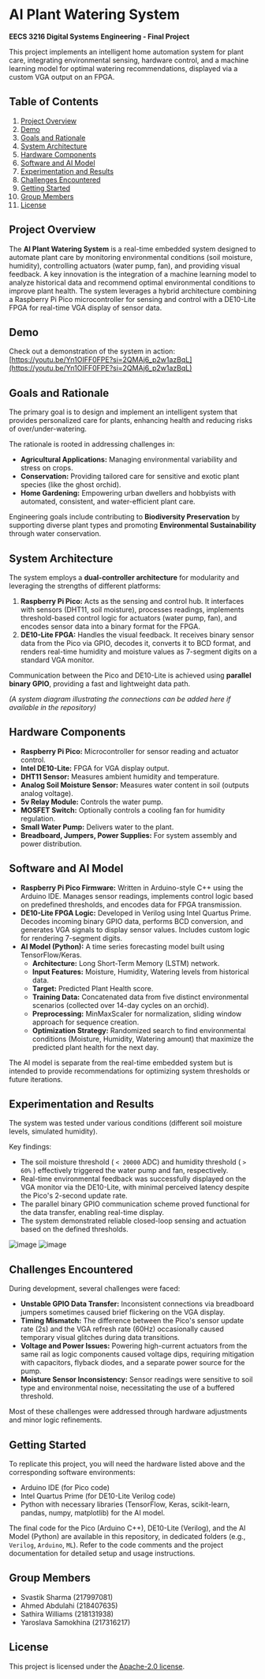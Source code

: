 # AI Plant Watering System

**EECS 3216 Digital Systems Engineering - Final Project**

This project implements an intelligent home automation system for plant care, integrating environmental sensing, hardware control, and a machine learning model for optimal watering recommendations, displayed via a custom VGA output on an FPGA.

## Table of Contents

1.  [Project Overview](#project-overview)
2.  [Demo](#demo)
3.  [Goals and Rationale](#goals-and-rationale)
4.  [System Architecture](#system-architecture)
5.  [Hardware Components](#hardware-components)
6.  [Software and AI Model](#software-and-ai-model)
7.  [Experimentation and Results](#experimentation-and-results)
8.  [Challenges Encountered](#challenges-encountered)
9. [Getting Started](#getting-started)
10. [Group Members](#group-members)
11. [License](#license)

## Project Overview

The **AI Plant Watering System** is a real-time embedded system designed to automate plant care by monitoring environmental conditions (soil moisture, humidity), controlling actuators (water pump, fan), and providing visual feedback. A key innovation is the integration of a machine learning model to analyze historical data and recommend optimal environmental conditions to improve plant health. The system leverages a hybrid architecture combining a Raspberry Pi Pico microcontroller for sensing and control with a DE10-Lite FPGA for real-time VGA display of sensor data.

## Demo

Check out a demonstration of the system in action:
[https://youtu.be/Yn1OIFF0FPE?si=2QMAj6_p2w1azBqL](https://youtu.be/Yn1OIFF0FPE?si=2QMAj6_p2w1azBqL)

## Goals and Rationale

The primary goal is to design and implement an intelligent system that provides personalized care for plants, enhancing health and reducing risks of over/under-watering.

The rationale is rooted in addressing challenges in:
*   **Agricultural Applications:** Managing environmental variability and stress on crops.
*   **Conservation:** Providing tailored care for sensitive and exotic plant species (like the ghost orchid).
*   **Home Gardening:** Empowering urban dwellers and hobbyists with automated, consistent, and water-efficient plant care.

Engineering goals include contributing to **Biodiversity Preservation** by supporting diverse plant types and promoting **Environmental Sustainability** through water conservation.

## System Architecture

The system employs a **dual-controller architecture** for modularity and leveraging the strengths of different platforms:

1.  **Raspberry Pi Pico:** Acts as the sensing and control hub. It interfaces with sensors (DHT11, soil moisture), processes readings, implements threshold-based control logic for actuators (water pump, fan), and encodes sensor data into a binary format for the FPGA.
2.  **DE10-Lite FPGA:** Handles the visual feedback. It receives binary sensor data from the Pico via GPIO, decodes it, converts it to BCD format, and renders real-time humidity and moisture values as 7-segment digits on a standard VGA monitor.

Communication between the Pico and DE10-Lite is achieved using **parallel binary GPIO**, providing a fast and lightweight data path.

*(A system diagram illustrating the connections can be added here if available in the repository)*

## Hardware Components

*   **Raspberry Pi Pico:** Microcontroller for sensor reading and actuator control.
*   **Intel DE10-Lite:** FPGA for VGA display output.
*   **DHT11 Sensor:** Measures ambient humidity and temperature.
*   **Analog Soil Moisture Sensor:** Measures water content in soil (outputs analog voltage).
*   **5v Relay Module:** Controls the water pump.
*   **MOSFET Switch:** Optionally controls a cooling fan for humidity regulation.
*   **Small Water Pump:** Delivers water to the plant.
*   **Breadboard, Jumpers, Power Supplies:** For system assembly and power distribution.

## Software and AI Model

*   **Raspberry Pi Pico Firmware:** Written in Arduino-style C++ using the Arduino IDE. Manages sensor readings, implements control logic based on predefined thresholds, and encodes data for FPGA transmission.
*   **DE10-Lite FPGA Logic:** Developed in Verilog using Intel Quartus Prime. Decodes incoming binary GPIO data, performs BCD conversion, and generates VGA signals to display sensor values. Includes custom logic for rendering 7-segment digits.
*   **AI Model (Python):** A time series forecasting model built using TensorFlow/Keras.
    *   **Architecture:** Long Short-Term Memory (LSTM) network.
    *   **Input Features:** Moisture, Humidity, Watering levels from historical data.
    *   **Target:** Predicted Plant Health score.
    *   **Training Data:** Concatenated data from five distinct environmental scenarios (collected over 14-day cycles on an orchid).
    *   **Preprocessing:** MinMaxScaler for normalization, sliding window approach for sequence creation.
    *   **Optimization Strategy:** Randomized search to find environmental conditions (Moisture, Humidity, Watering amount) that maximize the predicted plant health for the next day.

The AI model is separate from the real-time embedded system but is intended to provide recommendations for optimizing system thresholds or future iterations.

## Experimentation and Results

The system was tested under various conditions (different soil moisture levels, simulated humidity).

Key findings:
*   The soil moisture threshold ( `< 20000` ADC) and humidity threshold ( `> 60%` ) effectively triggered the water pump and fan, respectively.
*   Real-time environmental feedback was successfully displayed on the VGA monitor via the DE10-Lite, with minimal perceived latency despite the Pico's 2-second update rate.
*   The parallel binary GPIO communication scheme proved functional for the data transfer, enabling real-time display.
*   The system demonstrated reliable closed-loop sensing and actuation based on the defined thresholds.

![image](https://github.com/user-attachments/assets/b67084c9-0c75-466d-93b7-ce8931fdd821)
![image](https://github.com/user-attachments/assets/87845ae4-5fc2-467e-bbf5-d9071eaccfa8)

## Challenges Encountered

During development, several challenges were faced:
*   **Unstable GPIO Data Transfer:** Inconsistent connections via breadboard jumpers sometimes caused brief flickering on the VGA display.
*   **Timing Mismatch:** The difference between the Pico's sensor update rate (2s) and the VGA refresh rate (60Hz) occasionally caused temporary visual glitches during data transitions.
*   **Voltage and Power Issues:** Powering high-current actuators from the same rail as logic components caused voltage dips, requiring mitigation with capacitors, flyback diodes, and a separate power source for the pump.
*   **Moisture Sensor Inconsistency:** Sensor readings were sensitive to soil type and environmental noise, necessitating the use of a buffered threshold.

Most of these challenges were addressed through hardware adjustments and minor logic refinements.

## Getting Started

To replicate this project, you will need the hardware listed above and the corresponding software environments:
*   Arduino IDE (for Pico code)
*   Intel Quartus Prime (for DE10-Lite Verilog code)
*   Python with necessary libraries (TensorFlow, Keras, scikit-learn, pandas, numpy, matplotlib) for the AI model.

The final code for the Pico (Arduino C++), DE10-Lite (Verilog), and the AI Model (Python) are available in this repository, in dedicated folders (e.g., `Verilog`, `Arduino`, `ML`). Refer to the code comments and the project documentation for detailed setup and usage instructions.

## Group Members

*   Svastik Sharma (217997081)
*   Ahmed Abdulahi (218407635)
*   Sathira Williams (218131938)
*   Yaroslava Samokhina (217316217)

## License
This project is licensed under the [Apache-2.0 license](LICENSE).

